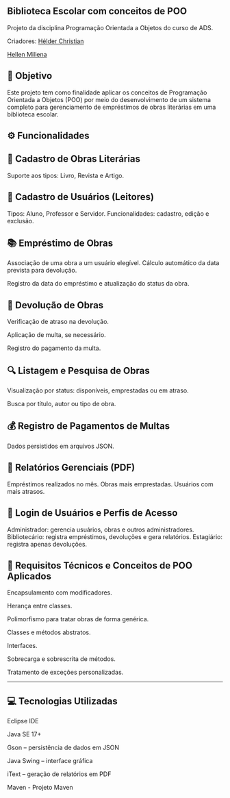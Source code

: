 Biblioteca Escolar com conceitos de POO
---------------------------------------------------

Projeto da disciplina Programação Orientada a Objetos do curso de ADS. 

Criadores: 
[Hélder Christian](https://github.com/Heilch)

[Hellen Millena](https://github.com/millyhxs)

🎯 Objetivo
---------------------------------------------------

Este projeto tem como finalidade aplicar os conceitos de Programação Orientada a Objetos (POO) por meio do desenvolvimento de um sistema completo para gerenciamento de empréstimos de obras literárias em uma biblioteca escolar.

⚙️ Funcionalidades
---------------------------------------------------

📘 Cadastro de Obras Literárias
---------------------------------------------------
Suporte aos tipos: Livro, Revista e Artigo.

👥 Cadastro de Usuários (Leitores)
---------------------------------------------------
Tipos: Aluno, Professor e Servidor.
Funcionalidades: cadastro, edição e exclusão.

📚 Empréstimo de Obras
---------------------------------------------------
Associação de uma obra a um usuário elegível.
Cálculo automático da data prevista para devolução.

Registro da data do empréstimo e atualização do status da obra.

🔁 Devolução de Obras
---------------------------------------------------
Verificação de atraso na devolução.

Aplicação de multa, se necessário.

Registro do pagamento da multa.

🔍 Listagem e Pesquisa de Obras
---------------------------------------------------
Visualização por status: disponíveis, emprestadas ou em atraso.

Busca por título, autor ou tipo de obra.

💰 Registro de Pagamentos de Multas
---------------------------------------------------
Dados persistidos em arquivos JSON.

📄 Relatórios Gerenciais (PDF)
---------------------------------------------------
Empréstimos realizados no mês.
Obras mais emprestadas.
Usuários com mais atrasos.

🔐 Login de Usuários e Perfis de Acesso
---------------------------------------------------
Administrador: gerencia usuários, obras e outros administradores.
Bibliotecário: registra empréstimos, devoluções e gera relatórios.
Estagiário: registra apenas devoluções.

🧱 Requisitos Técnicos e Conceitos de POO Aplicados
---------------------------------------------------
Encapsulamento com modificadores.

Herança entre classes.

Polimorfismo para tratar obras de forma genérica.

Classes e métodos abstratos.

Interfaces.

Sobrecarga e sobrescrita de métodos.

Tratamento de exceções personalizadas.

---------------------------------------------------
💻 Tecnologias Utilizadas
---------------------------------------------------
Eclipse IDE

Java SE 17+

Gson – persistência de dados em JSON

Java Swing – interface gráfica

iText – geração de relatórios em PDF

Maven - Projeto Maven
